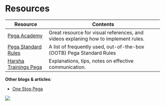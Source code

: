 # Resources

|Resource|Contents|
|-|-|
|[Pega Academy](https://academy.pega.com/)|Great resource for visual references, and videos explaning how to implement rules.|
|[Pega Standard Rules](https://docs.pega.com/sites/default/files/help_v73/zstandardrules/standardrulesindex.htm)|A list of frequently used, out-of-the-box (OOTB) Pega Standard Rules|
|[Harsha Trainings Pega](https://www.youtube.com/c/HarshaTrainingsacademy)|Explanations, tips, notes on effective communication.|

**Other blogs & articles**:
- [One Stop Pega](https://onestoppega.com/)

<img src="https://images.g2crowd.com/uploads/product/image/social_landscape/social_landscape_025e4974139a3455132150b9ebc77ac5/pega-platform.jpg" />
